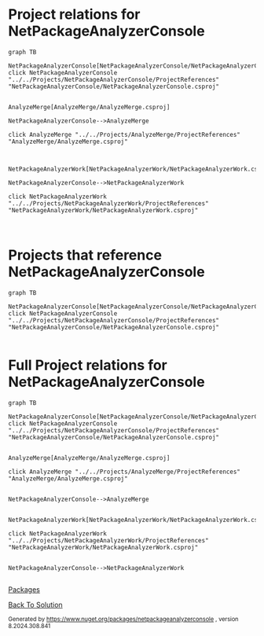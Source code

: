 
# Project relations for NetPackageAnalyzerConsole

```mermaid
graph TB    

NetPackageAnalyzerConsole[NetPackageAnalyzerConsole/NetPackageAnalyzerConsole.csproj]""
click NetPackageAnalyzerConsole "../../Projects/NetPackageAnalyzerConsole/ProjectReferences" "NetPackageAnalyzerConsole/NetPackageAnalyzerConsole.csproj"


AnalyzeMerge[AnalyzeMerge/AnalyzeMerge.csproj]

NetPackageAnalyzerConsole-->AnalyzeMerge

click AnalyzeMerge "../../Projects/AnalyzeMerge/ProjectReferences" "AnalyzeMerge/AnalyzeMerge.csproj"



NetPackageAnalyzerWork[NetPackageAnalyzerWork/NetPackageAnalyzerWork.csproj]

NetPackageAnalyzerConsole-->NetPackageAnalyzerWork

click NetPackageAnalyzerWork "../../Projects/NetPackageAnalyzerWork/ProjectReferences" "NetPackageAnalyzerWork/NetPackageAnalyzerWork.csproj"



```


# Projects that reference NetPackageAnalyzerConsole
```mermaid
graph TB

NetPackageAnalyzerConsole[NetPackageAnalyzerConsole/NetPackageAnalyzerConsole.csproj]
click NetPackageAnalyzerConsole "../../Projects/NetPackageAnalyzerConsole/ProjectReferences" "NetPackageAnalyzerConsole/NetPackageAnalyzerConsole.csproj"


```


# Full Project relations for NetPackageAnalyzerConsole

```mermaid
graph TB

NetPackageAnalyzerConsole[NetPackageAnalyzerConsole/NetPackageAnalyzerConsole.csproj]
click NetPackageAnalyzerConsole "../../Projects/NetPackageAnalyzerConsole/ProjectReferences" "NetPackageAnalyzerConsole/NetPackageAnalyzerConsole.csproj"


AnalyzeMerge[AnalyzeMerge/AnalyzeMerge.csproj]

click AnalyzeMerge "../../Projects/AnalyzeMerge/ProjectReferences" "AnalyzeMerge/AnalyzeMerge.csproj"


NetPackageAnalyzerConsole-->AnalyzeMerge


NetPackageAnalyzerWork[NetPackageAnalyzerWork/NetPackageAnalyzerWork.csproj]

click NetPackageAnalyzerWork "../../Projects/NetPackageAnalyzerWork/ProjectReferences" "NetPackageAnalyzerWork/NetPackageAnalyzerWork.csproj"


NetPackageAnalyzerConsole-->NetPackageAnalyzerWork


```


[Packages](Packages.md)


[Back To Solution](../../ProjectRelation.md)

<small>Generated  by https://www.nuget.org/packages/netpackageanalyzerconsole , version 8.2024.308.841</small>

